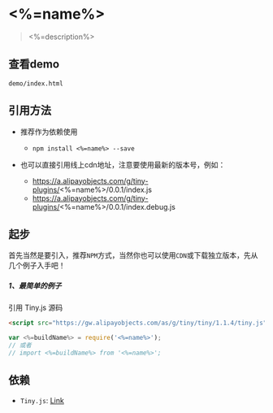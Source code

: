 # <%=name%>

> <%=description%>

## 查看demo

`demo/index.html`

## 引用方法

- 推荐作为依赖使用

  - `npm install <%=name%> --save`

- 也可以直接引用线上cdn地址，注意要使用最新的版本号，例如：

  - https://a.alipayobjects.com/g/tiny-plugins/<%=name%>/0.0.1/index.js
  - https://a.alipayobjects.com/g/tiny-plugins/<%=name%>/0.0.1/index.debug.js

## 起步
首先当然是要引入，推荐`NPM`方式，当然你也可以使用`CDN`或下载独立版本，先从几个例子入手吧！

##### 1、最简单的例子

引用 Tiny.js 源码
``` html
<script src="https://gw.alipayobjects.com/as/g/tiny/tiny/1.1.4/tiny.js"></script>
```
``` js
var <%=buildName%> = require('<%=name%>');
// 或者
// import <%=buildName%> from '<%=name%>';
```

## 依赖
- `Tiny.js`: [Link](http://tinyjs.net/#/docs/api)
